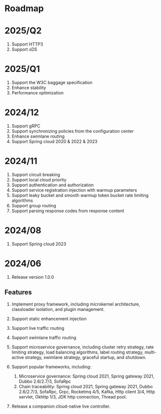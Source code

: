 Roadmap
===
# 2025/Q2
1. Support HTTP3
2. Support xDS

# 2025/Q1
1. Support the W3C baggage specification 
2. Enhance stability 
3. Performance optimization

# 2024/12

1. Support gRPC
2. Support synchronizing policies from the configuration center
3. Enhance swimlane routing
4. Support Spring cloud 2020 & 2022 & 2023

# 2024/11

1. Support circuit breaking
2. Support local cloud priority
3. Support authentication and authorization
4. Support service registration injection with warmup parameters
5. Support leaky bucket and smooth warmup token bucket rate limiting algorithms
6. Support group routing
7. Support parsing response codes from response content

# 2024/08

1. Support Spring cloud 2023

# 2024/06

1. Release version 1.0.0

## Features
1. Implement proxy framework, including microkernel architecture, classloader isolation, and plugin management.
2. Support static enhancement injection
3. Support live traffic routing
4. Support swimlane traffic routing
5. Support microservice governance, including cluster retry strategy, rate limiting strategy, load balancing algorithms, label routing strategy, multi-active strategy, swimlane strategy, graceful startup, and shutdown.
6. Support popular frameworks, including:

   1. Microservice governance: Spring cloud 2021, Spring gateway 2021, Dubbo 2.6/2.7/3, SofaRpc
   2. Chain traceability: Spring cloud 2021, Spring gateway 2021, Dubbo 2.6/2.7/3, SofaRpc, Grpc, Rocketmq 4/5, Kafka, Http client 3/4, Http servlet, Okhttp 1/3, JDK http connection, Thread pool.
7. Release a companion cloud-native live controller.